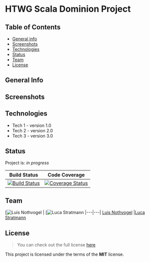 # **HTWG Scala Dominion Project**
## Table of Contents
* [General info](#general-info)
* [Screenshots](#screenshots)
* [Technologies](#technologies)
* [Status](#status)
* [Team](#team)
* [License](#License)

## General Info

## Screenshots

## Technologies
* Tech 1 - version 1.0
* Tech 2 - version 2.0
* Tech 3 - version 3.0

## Status
Project is: _in progress_

| Build Status  | Code Coverage |
| ------------- | ------------- |
| [![Build Status](https://travis-ci.org/Involute1/de.htwg.se.dominion.svg?branch=Development_Luis)](https://travis-ci.org/Involute1/de.htwg.se.dominion)  | [![Coverage Status](https://coveralls.io/repos/github/Involute1/de.htwg.se.dominion/badge.svg?branch=Tests)](https://coveralls.io/github/Involute1/de.htwg.se.dominion?branch=Tests)  |

## Team
[![Luis Nothvogel](https://avatars1.githubusercontent.com/u/48949590?s=400&v=4) 
| [![Luca Stratmann](https://avatars3.githubusercontent.com/u/48965803?s=400&v=4)
|---|---|
[Luis Nothvogel](https://github.com/Involute1) |[Luca Stratmann](https://github.com/M1negam3)

## License
>You can check out the full license [here](https://github.com/Involute1/de.htwg.se.dominion/blob/Tests/LICENSE)

This project is licensed under the terms of the **MIT** license.
